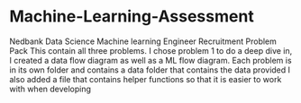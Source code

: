 # Machine-Learning-Assessment
Nedbank Data Science Machine learning Engineer Recruitment Problem Pack
This contain all three problems.
I chose problem 1 to do a deep dive in, I created a data flow diagram as well as a ML flow diagram.
Each problem is in its own folder and contains a data folder that contains the data provided
I also added a file that contains helper functions so that it is easier to work with when developing
